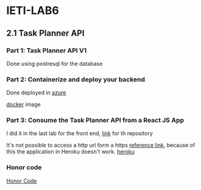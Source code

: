 # IETI-LAB6

## 2.1 Task Planner API


### Part 1: Task Planner API V1

Done using postresql for the database

### Part 2: Containerize and deploy your backend

Done deployed in [azure](http://ja21086162.eastus.azurecontainer.io:8080/users)

[docker](https://hub.docker.com/r/jualme/task_planner1) image

### Part 3: Consume the Task Planner API from a React JS App

I did it in the last lab for the front end, [link](https://github.com/jualme/-IETI-LAB5) for th repository

It's not possible to access a http url form a https [reference link](https://developers.google.com/web/fundamentals/security/prevent-mixed-content/what-is-mixed-content), because of this the application in Heroku doesn't work.
[heroku](https://obscure-plains-78698.herokuapp.com/)
### Honor code

[Honor Code](https://github.com/jualme/-IETI-LAB6/blob/master/HonorCode.txt)
